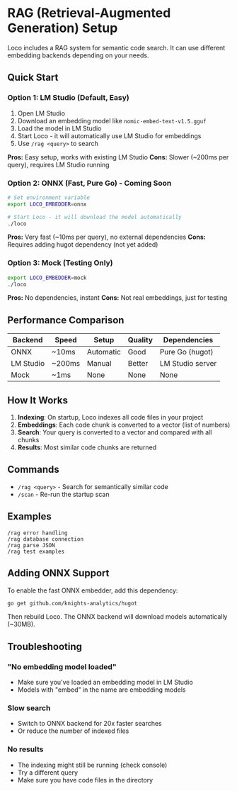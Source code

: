 # RAG (Retrieval-Augmented Generation) Setup

Loco includes a RAG system for semantic code search. It can use different embedding backends depending on your needs.

## Quick Start

### Option 1: LM Studio (Default, Easy)
1. Open LM Studio
2. Download an embedding model like `nomic-embed-text-v1.5.gguf`
3. Load the model in LM Studio
4. Start Loco - it will automatically use LM Studio for embeddings
5. Use `/rag <query>` to search

**Pros:** Easy setup, works with existing LM Studio
**Cons:** Slower (~200ms per query), requires LM Studio running

### Option 2: ONNX (Fast, Pure Go) - Coming Soon
```bash
# Set environment variable
export LOCO_EMBEDDER=onnx

# Start Loco - it will download the model automatically
./loco
```

**Pros:** Very fast (~10ms per query), no external dependencies
**Cons:** Requires adding hugot dependency (not yet added)

### Option 3: Mock (Testing Only)
```bash
export LOCO_EMBEDDER=mock
./loco
```

**Pros:** No dependencies, instant
**Cons:** Not real embeddings, just for testing

## Performance Comparison

| Backend | Speed | Setup | Quality | Dependencies |
|---------|-------|-------|---------|--------------|
| ONNX | ~10ms | Automatic | Good | Pure Go (hugot) |
| LM Studio | ~200ms | Manual | Better | LM Studio server |
| Mock | ~1ms | None | None | None |

## How It Works

1. **Indexing**: On startup, Loco indexes all code files in your project
2. **Embeddings**: Each code chunk is converted to a vector (list of numbers)
3. **Search**: Your query is converted to a vector and compared with all chunks
4. **Results**: Most similar code chunks are returned

## Commands

- `/rag <query>` - Search for semantically similar code
- `/scan` - Re-run the startup scan

## Examples

```
/rag error handling
/rag database connection
/rag parse JSON
/rag test examples
```

## Adding ONNX Support

To enable the fast ONNX embedder, add this dependency:

```bash
go get github.com/knights-analytics/hugot
```

Then rebuild Loco. The ONNX backend will download models automatically (~30MB).

## Troubleshooting

### "No embedding model loaded"
- Make sure you've loaded an embedding model in LM Studio
- Models with "embed" in the name are embedding models

### Slow search
- Switch to ONNX backend for 20x faster searches
- Or reduce the number of indexed files

### No results
- The indexing might still be running (check console)
- Try a different query
- Make sure you have code files in the directory